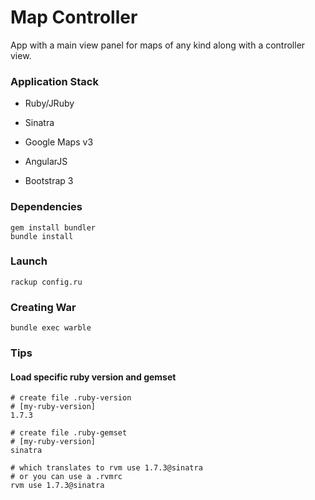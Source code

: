 # Map Controller #

App with a main view panel for maps of any kind along with a controller view. 

### Application Stack ######

- Ruby/JRuby

- Sinatra

- Google Maps v3

- AngularJS

- Bootstrap 3

### Dependencies ######

    gem install bundler
    bundle install

### Launch ######

    rackup config.ru

### Creating War ######

    bundle exec warble

### Tips ######

#### Load specific ruby version and gemset ####

    # create file .ruby-version
    # [my-ruby-version]
    1.7.3 

    # create file .ruby-gemset
    # [my-ruby-version]
    sinatra 

    # which translates to rvm use 1.7.3@sinatra
    # or you can use a .rvmrc
    rvm use 1.7.3@sinatra
